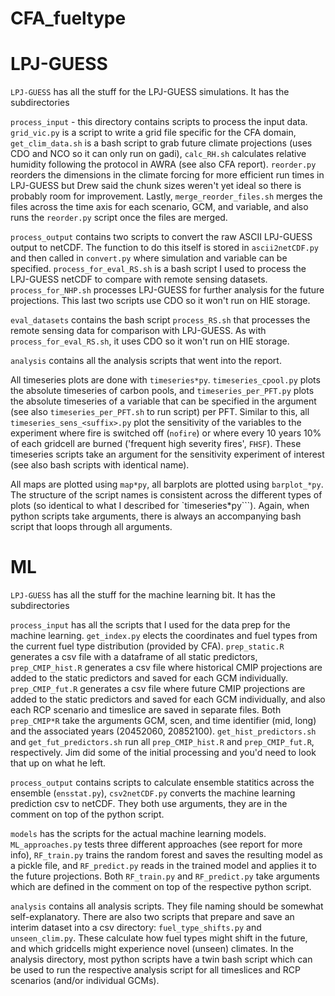 # CFA_fueltype

# LPJ-GUESS
```LPJ-GUESS``` has all the stuff for the LPJ-GUESS simulations. It has the subdirectories

```process_input``` - this directory contains scripts to process the input data. ```grid_vic.py``` is a script to write a grid file specific for the CFA domain, ```get_clim_data.sh``` is a bash script to grab future climate projections (uses CDO and NCO so it can only run on gadi), ```calc_RH.sh``` calculates relative humidity following the protocol in AWRA (see also CFA report). ```reorder.py``` reorders the dimensions in the climate forcing for more efficient run times in LPJ-GUESS but Drew said the chunk sizes weren't yet ideal so there is probably room for improvement. Lastly, ```merge_reorder_files.sh``` merges the files across the time axis for each scenario, GCM, and variable, and also runs the ```reorder.py``` script once the files are merged.

```process_output``` contains two scripts to convert the raw ASCII LPJ-GUESS output to netCDF. The function to do this itself is stored in ```ascii2netCDF.py``` and then called in ```convert.py``` where simulation and variable can be specified. ```process_for_eval_RS.sh``` is a bash script I used to process the LPJ-GUESS netCDF to compare with remote sensing datasets. ```process_for_NHP.sh``` processes LPJ-GUESS for further analysis for the future projections. This last two scripts use CDO so it won't run on HIE storage.

```eval_datasets``` contains the bash script ```process_RS.sh``` that processes the remote sensing data for comparison with LPJ-GUESS. As with ```process_for_eval_RS.sh```, it uses CDO so it won't run on HIE storage.

```analysis``` contains all the analysis scripts that went into the report. 

All timeseries plots are done with ```timeseries*py```. ```timeseries_cpool.py``` plots the absolute timeseries of carbon pools, and ```timeseries_per_PFT.py``` plots the absolute timeseries of a variable that can be specified in the argument (see also ```timeseries_per_PFT.sh``` to run script) per PFT. Similar to this, all ```timeseries_sens_<suffix>.py``` plot the sensitivity of the variables to the experiment where fire is switched off (```nofire```) or where every 10 years 10% of each gridcell are burned ('frequent high severity fires', ```FHSF```). These timeseries scripts take an argument for the sensitivity experiment of interest (see also bash scripts with identical name).

All maps are plotted using ```map*py```, all barplots are plotted using ```barplot_*py```. The structure of the script names is consistent across the different types of plots (so identical to what I described for `timeseries*py```). Again, when python scripts take arguments, there is always an accompanying bash script that loops through all arguments.

# ML
```LPJ-GUESS``` has all the stuff for the machine learning bit. It has the subdirectories

```process_input``` has all the scripts that I used for the data prep for the machine learning. ```get_index.py``` elects the coordinates and fuel types from the current fuel type distribution (provided by CFA). ```prep_static.R``` generates a csv file with a dataframe of all static predictors, ```prep_CMIP_hist.R``` generates a csv file where historical CMIP projections are added to the static predictors and saved for each GCM individually. ```prep_CMIP_fut.R``` generates a csv file where future CMIP projections are added to the static predictors and saved for each GCM individually, and also each RCP scenario and timeslice are saved in separate files. Both ```prep_CMIP*R``` take the arguments GCM, scen, and time identifier (mid, long) and the associated years (20452060, 20852100). ```get_hist_predictors.sh``` and ```get_fut_predictors.sh``` run all ```prep_CMIP_hist.R``` and ```prep_CMIP_fut.R```, respectively. Jim did some of the initial processing and you'd need to look that up on what he left.

```process_output``` contains scripts to calculate ensemble statitics across the ensemble (```ensstat.py```), ```csv2netCDF.py``` converts the machine learning prediction csv to netCDF. They both use arguments, they are in the comment on top of the python script.

```models``` has the scripts for the actual machine learning models. ```ML_approaches.py``` tests three different approaches (see report for more info), ```RF_train.py``` trains the random forest and saves the resulting model as a pickle file, and ```RF_predict.py``` reads in the trained model and applies it to the future projections. Both ```RF_train.py``` and ```RF_predict.py``` take arguments which are defined in the comment on top of the respective python script.

```analysis``` contains all analysis scripts. They file naming should be somewhat self-explanatory. There are also two scripts that prepare and save an interim dataset into a csv directory: ```fuel_type_shifts.py``` and ```unseen_clim.py```. These calculate how fuel types might shift in the future, and which gridcells might experience novel (unseen) climates. In the analysis directory, most python scripts have a twin bash script which can be used to run the respective analysis script for all timeslices and RCP scenarios (and/or individual GCMs).

